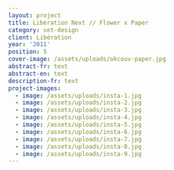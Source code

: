```yaml
---
layout: project
title: Libération Next // Flower x Paper
category: set-design
client: Libération
year: '2011'
position: 5
cover-image: /assets/uploads/okcouv-paper.jpg
abstract-fr: text
abstract-en: text
description-fr: text
project-images:
  - image: /assets/uploads/insta-1.jpg
  - image: /assets/uploads/insta-2.jpg
  - image: /assets/uploads/insta-3.jpg
  - image: /assets/uploads/insta-4.jpg
  - image: /assets/uploads/insta-5.jpg
  - image: /assets/uploads/insta-6.jpg
  - image: /assets/uploads/insta-7.jpg
  - image: /assets/uploads/insta-8.jpg
  - image: /assets/uploads/insta-9.jpg
---
```


